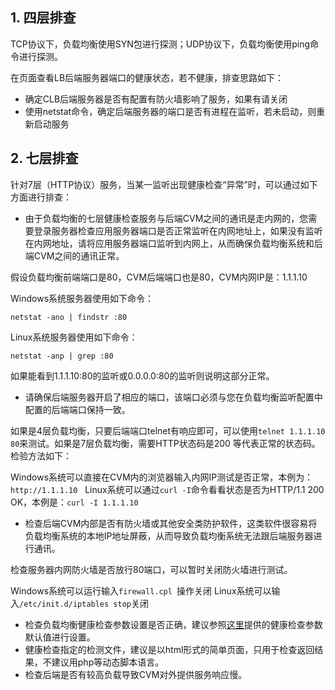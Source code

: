 ## 1. 四层排查

TCP协议下，负载均衡使用SYN包进行探测；UDP协议下，负载均衡使用ping命令进行探测。

在页面查看LB后端服务器端口的健康状态，若不健康，排查思路如下：

- 确定CLB后端服务器是否有配置有防火墙影响了服务，如果有请关闭 
- 使用netstat命令，确定后端服务器的端口是否有进程在监听，若未启动，则重新启动服务

## 2. 七层排查
针对7层（HTTP协议）服务，当某一监听出现健康检查“异常”时，可以通过如下方面进行排查：

- 由于负载均衡的七层健康检查服务与后端CVM之间的通讯是走内网的，您需要登录服务器检查应用服务器端口是否正常监听在内网地址上，如果没有监听在内网地址，请将应用服务器端口监听到内网上，从而确保负载均衡系统和后端CVM之间的通讯正常。

假设负载均衡前端端口是80，CVM后端端口也是80，CVM内网IP是：1.1.1.10

Windows系统服务器使用如下命令：

```
netstat -ano | findstr :80
```

Linux系统服务器使用如下命令：

```
netstat -anp | grep :80
```

如果能看到1.1.1.10:80的监听或0.0.0.0:80的监听则说明这部分正常。

- 请确保后端服务器开启了相应的端口，该端口必须与您在负载均衡监听配置中配置的后端端口保持一致。

如果是4层负载均衡，只要后端端口telnet有响应即可，可以使用`telnet 1.1.1.10 80`来测试。如果是7层负载均衡，需要HTTP状态码是200 等代表正常的状态码。检验方法如下：

Windows系统可以直接在CVM内的浏览器输入内网IP测试是否正常，本例为：`http://1.1.1.10`   
Linux系统可以通过`curl -I`命令看看状态是否为HTTP/1.1 200 OK，本例是：`curl -I 1.1.1.10`

- 检查后端CVM内部是否有防火墙或其他安全类防护软件，这类软件很容易将负载均衡系统的本地IP地址屏蔽，从而导致负载均衡系统无法跟后端服务器进行通讯。

检查服务器内网防火墙是否放行80端口，可以暂时关闭防火墙进行测试。

Windows系统可以运行输入`firewall.cpl `操作关闭
Linux系统可以输入`/etc/init.d/iptables stop`关闭

- 检查负载均衡健康检查参数设置是否正确，建议参照[这里](/document/product/214/6097)提供的健康检查参数默认值进行设置。
- 健康检查指定的检测文件，建议是以html形式的简单页面，只用于检查返回结果，不建议用php等动态脚本语言。
- 检查后端是否有较高负载导致CVM对外提供服务响应慢。

